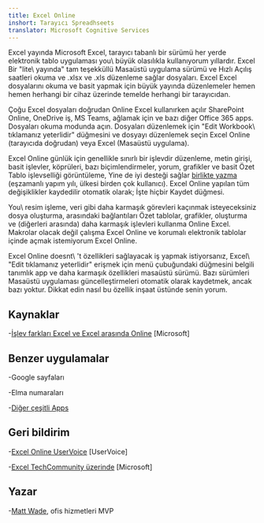 ```yaml
---
title: Excel Online
inshort: Tarayıcı Spreadhseets
translator: Microsoft Cognitive Services
---
```


Excel yayında Microsoft Excel, tarayıcı tabanlı bir sürümü
her yerde elektronik tablo uygulaması you\ büyük olasılıkla kullanıyorum yıllardır. Excel
Bir \"lite\ yayında" tam teşekküllü Masaüstü uygulama sürümü ve
Hızlı Açılış saatleri okuma ve .xlsx ve .xls düzenleme sağlar
dosyaları. Excel Excel dosyalarını okuma ve basit yapmak için büyük yayında
düzenlemeler hemen hemen herhangi bir cihaz üzerinde temelde herhangi bir tarayıcıdan.

Çoğu Excel dosyaları doğrudan Online Excel kullanırken açılır
SharePoint Online, OneDrive iş, MS Teams, ağlamak için ve bazı
diğer Office 365 apps. Dosyaları okuma modunda açın. Dosyaları düzenlemek için
\"Edit Workbook\ tıklamanız yeterlidir" düğmesini ve dosyayı düzenlemek seçin
Excel Online (tarayıcıda doğrudan) veya Excel (Masaüstü uygulama).

Excel Online günlük için genellikle sınırlı bir işlevdir
düzenleme, metin girişi, basit işlevler, köprüleri, bazı biçimlendirmeler,
yorum, grafikler ve basit Özet Tablo işlevselliği görüntüleme,
Yine de iyi desteği sağlar
[birlikte yazma](http://icsh.pt/CoAuthoring) (eşzamanlı yapım yılı, ülkesi
birden çok kullanıcı). Excel Online yapılan tüm değişiklikler kaydedilir
otomatik olarak; İşte hiçbir Kaydet düğmesi.

You\ resim işleme, veri gibi daha karmaşık görevleri kaçınmak isteyeceksiniz
dosya oluşturma, arasındaki bağlantıları Özet tablolar, grafikler, oluşturma ve
(diğerleri arasında) daha karmaşık işlevleri kullanma Online Excel. Makrolar olacak
değil çalışma Excel Online ve korumalı elektronik tablolar içinde açmak istemiyorum
Excel Online.

Excel Online doesnt\ 't özellikleri sağlayacak iş yapmak istiyorsanız,
Excel\ \"Edit tıklamanız yeterlidir" erişmek için menü çubuğundaki düğmesini
belgili tanımlık app ve daha karmaşık özellikleri masaüstü sürümü. Bazı sürümleri
Masaüstü uygulaması güncelleştirmeleri otomatik olarak kaydetmek, ancak bazı yoktur. Dikkat edin
nasıl bu özellik inşaat üstünde senin yorum.

Kaynaklar
---------

-[İşlev farkları Excel ve Excel arasında
    Online](https://support.office.com/en-us/article/Differences-between-using-a-workbook-in-the-browser-and-in-Excel-F0DC28ED-B85D-4E1D-BE6D-5878005DB3B6)
    \[Microsoft\]

Benzer uygulamalar
--------------------

-Google sayfaları

-Elma numaraları

-[Diğer çeşitli
    Apps](https://en.wikipedia.org/wiki/List_of_spreadsheet_software#Online_spreadsheets)

Geri bildirim
---------

-[Excel Online UserVoice](https://excel.uservoice.com/forums/274580-excel-online)
    \[UserVoice\]

-[Excel TechCommunity üzerinde](https://techcommunity.microsoft.com/t5/Word/ct-p/Word)
    \[Microsoft\]

Yazar
---------

-[Matt Wade](https://www.linkedin.com/in/thatmattwade/), ofis hizmetleri MVP



